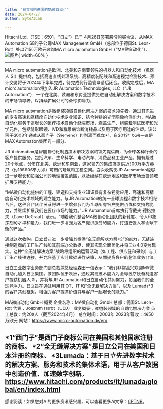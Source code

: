 ```yaml
---
title: '日立收购德国的MA微自动化'
date: 2024-04-27
author: ByteAILab

---
```


Hitachi Ltd.（TSE：6501，“日立”）已于 4月26日签署股份购买协议，从MAX Automation SE的子公司MAX Management GmbH（总部位于德国St. Leon-Rot）处以7150万欧元收购MA micro automation GmbH（“MA微自动化”）。![图片](https://ai-techpark.com/wp-content/uploads/2024/04/Hitachi-3-960x540.jpg){ width=60% }

---
MA micro automation是欧洲、北美和东南亚领先的机器人和自动化技术（机器人 SI）提供商，包括高速直线处理系统、高精度装配线和高速视觉检测技术。预计交易将于2024年下半年完成，待完成例行监管申请后闭合。收购完成后，MA micro automation将加入JR Automation Technologies, LLC（“JR Automation”），一个在北美、欧洲和东南亚提供先进自动化解决方案和数字技术的市场领导者，以持续扩展公司的全球影响力。

MA micro automation是微组装领域自动化解决方案的技术领先者。通过其先进的专有高速和高精度自动化技术专业知识，结合独特的光学图像检测能力，MA微自动化服务于高增长的医疗技术自动化终端市场，涵盖生产、组装和测试医疗和光学元件，包括隐形眼镜、IVD和糖尿病诊断消耗品以及用于医疗用途的注塑。该公司于2003年通过从西门子（Siemens）的剥离而成立*1，自2013年以来一直是MAX Automation集团的一部分。

JR Automation是智能自动化制造技术解决方案的领先提供商，为全球各种行业的客户提供服务，包括汽车、生命科学、电动汽车、消费品和工业产品。拥有超过20个地点，分布在北美、欧洲和东南亚，这家领先的集成商提供近200万平方英尺（约185806平方米）可用的建筑和工程空间。这次收购使JR Automation能够进一步增长和加强公司的地理覆盖范围，以及继续在欧洲地区和医疗市场垂直领域扩展支持能力。

“MA微自动化提供的工程、建造和支持专业知识具有复杂视觉应用、高速和高精度自动化技术领域的建立能力。与JR Automation的统一全球流程和数字技术相结合后，这种合作伙伴关系将进一步增强我们为全球所有客户提供价值和支持的能力，并继续扩展我们在医疗市场的能力。” JR Automation首席执行官戴夫·德格拉夫（Dave DeGraaf）表示。“随着我们整合MA微自动化团队的新维度、令人印象深刻的才华和能力，我们进一步增强为客户提供服务的能力，打造更强大和全球平衡的产品。”

通过这次收购，日立旨在进一步增强其提供“全无缝解决方案*2”的能力，无缝连接制造商的工厂生产线和其前端办公数据，使其实现全面优化并将工业4.0变为现实。这种“全无缝解决方案”战略将组织的运营活动（如工程、供应链和采购）与工厂生产线相连接，并允许基于实时数据进行决策，从而提高客户的整体业务价值。

日立工业数字业务部门副总裁兼总经理森田一信表示：“我们非常高兴欢迎MA微自动化加入日立集团。该团队位于欧洲，通过其高技术能力为全球医疗设备制造客户提供机器人 SI，并将与JR Automation和日立自动化共同努力，加强我们的全球竞争力。日立旨在通过利用其 OT、IT 和“全无缝解决方案”，以及 Lumada*3 的客户共创框架，增强为客户提供价值并与客户一起增长的能力。”

MA微自动化 GmbH 概要
企业名称：MA微自动化 GmbH
总部：德国St. Leon-Rot
代表：Joachim Hardt（CEO）
业务概要：微组装领域的自动化解决方案
员工总数：约200人（截至2024年4月）
成立时间：2003年
2023年营收：4650万欧元
网站：https://www.micro-automation.de/en/

*1“西门子”是西门子商标公司在美国和其他国家注册的商标。
*2“全无缝解决方案”是日立公司在美国和日本注册的商标。
*3Lumada：基于日立先进数字技术的解决方案、服务和技术的集体术语，用于从客户数据中创造价值、加速数字创新。https://www.hitachi.com/products/it/lumada/global/en/index.html
---
感谢阅读！如果您对AI的更多资讯感兴趣，可以查看更多AI文章：[GPTNB](https://gptnb.com)。